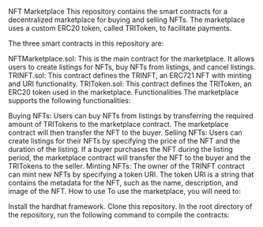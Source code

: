 NFT Marketplace
This repository contains the smart contracts for a decentralized marketplace for buying and selling NFTs. The marketplace uses a custom ERC20 token, called TRIToken, to facilitate payments.

The three smart contracts in this repository are:

NFTMarketplace.sol: This is the main contract for the marketplace. It allows users to create listings for NFTs, buy NFTs from listings, and cancel listings.
TRINFT.sol: This contract defines the TRINFT, an ERC721 NFT with minting and URI functionality.
TRIToken.sol: This contract defines the TRIToken, an ERC20 token used in the marketplace.
Functionalities
The marketplace supports the following functionalities:

Buying NFTs: Users can buy NFTs from listings by transferring the required amount of TRITokens to the marketplace contract. The marketplace contract will then transfer the NFT to the buyer.
Selling NFTs: Users can create listings for their NFTs by specifying the price of the NFT and the duration of the listing. If a buyer purchases the NFT during the listing period, the marketplace contract will transfer the NFT to the buyer and the TRITokens to the seller.
Minting NFTs: The owner of the TRINFT contract can mint new NFTs by specifying a token URI. The token URI is a string that contains the metadata for the NFT, such as the name, description, and image of the NFT.
How to use
To use the marketplace, you will need to:

Install the hardhat framework.
Clone this repository.
In the root directory of the repository, run the following command to compile the contracts:

